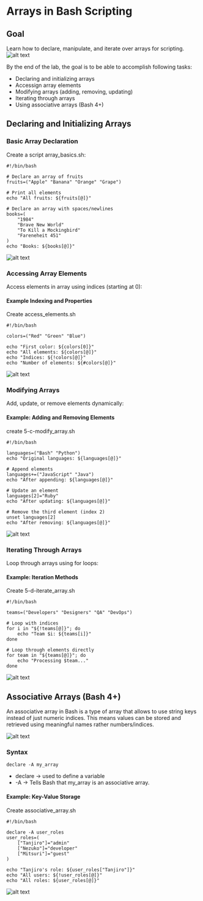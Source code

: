 # Arrays in Bash Scripting
## Goal
Learn how to declare, manipulate, and iterate over arrays for scripting. 
![alt text](5-arrays-folder/5-arrays-in-bash-scripting-image1.png)

By the end of the lab, the goal is to be able to accomplish following tasks: 
- Declaring and initializing arrays
- Accessign array elements
- Modifying arrays (adding, removing, updating)
- Iterating through arrays
- Using associative arrays (Bash 4+)

## Declaring and Initializing Arrays
### Basic Array Declaration
Create a script array_basics.sh: 
```
#!/bin/bash

# Declare an array of fruits
fruits=("Apple" "Banana" "Orange" "Grape")

# Print all elements 
echo "All fruits: ${fruits[@]}" 

# Declare an array with spaces/newlines
books=(
    "1984"
    "Brave New World"
    "To Kill a Mockingbird"
    "Fareneheit 451"
)
echo "Books: ${books[@]}"
```
![alt text](5-arrays-folder/5-arrays-in-bash-scripting-image2.png)

### Accessing Array Elements
Access elements in array using indices (starting at 0):
#### Example Indexing and Properties
Create access_elements.sh 
```
#!/bin/bash

colors=("Red" "Green" "Blue")

echo "First color: ${colors[0]}"
echo "All elements: ${colors[@]}"
echo "Indices: ${!colors[@]}"
echo "Number of elements: ${#colors[@]}"
```
![alt text](5-arrays-folder/5-arrays-in-bash-scripting-image3.png)

### Modifying Arrays
Add, update, or remove elements dynamically: 
#### Example: Adding and Removing Elements
create 5-c-modify_array.sh
```
#!/bin/bash

languages=("Bash" "Python")
echo "Original languages: ${languages[@]}"

# Append elements
languages+=("JavaScript" "Java")
echo "After appending: ${languages[@]}"

# Update an element
languages[2]="Ruby"
echo "After updating: ${languages[@]}"

# Remove the third element (index 2)
unset languages[2]
echo "After removing: ${languages[@]}"
```
![alt text](5-arrays-folder/5-arrays-in-bash-scripting-image4.png)

### Iterating Through Arrays
Loop through arrays using for loops:
#### Example: Iteration Methods
Create 5-d-iterate_array.sh
```
#!/bin/bash

teams=("Developers" "Designers" "QA" "DevOps")

# Loop with indices
for i in "${!teams[@]}"; do 
    echo "Team $i: ${teams[i]}"
done

# Loop through elements directly
for team in "${teams[@]}"; do 
    echo "Processing $team..."
done
```
![alt text](5-arrays-folder/5-arrays-in-bash-scripting-image5.png)

## Associative Arrays (Bash 4+)
An associative array in Bash is a type of array that allows to use string keys instead of just numeric indices. This means values can be stored and retrieved using meaningful names rather numbers/indices. 

![alt text](5-arrays-folder/5-arrays-in-bash-scripting-image6.png)

### Syntax
```
declare -A my_array
```
- declare -> used to define a variable
- -A -> Tells Bash that my_array is an associative array. 
#### Example: Key-Value Storage
Create associative_array.sh
```
#!/bin/bash

declare -A user_roles
user_roles=(
    ["Tanjiro"]="admin"
    ["Nezuko"]="developer"
    ["Mitsuri"]="guest"
)

echo "Tanjiro's role: ${user_roles["Tanjiro"]}"
echo "All users: ${!user_roles[@]}"
echo "All roles: ${user_roles[@]}"
```
![alt text](5-arrays-folder/5-arrays-in-bash-scripting-image7.png)